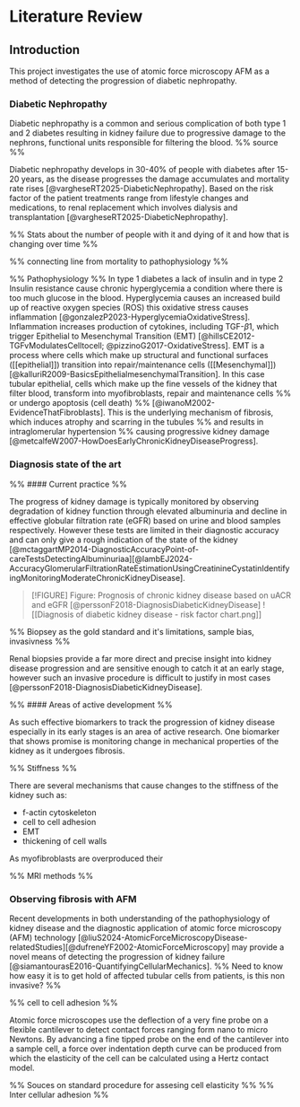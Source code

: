 
# Literature Review

## Introduction

This project investigates the use of atomic force microscopy AFM as a method of detecting the progression of diabetic nephropathy.  

### Diabetic Nephropathy

Diabetic nephropathy is a common and serious complication of both type 1 and 2 diabetes resulting in kidney failure due to progressive damage to the nephrons, functional units responsible for filtering the blood. %% source %%

Diabetic nephropathy develops in 30-40% of people with diabetes after 15-20 years, as the disease progresses the damage accumulates and mortality rate rises [@vargheseRT2025-DiabeticNephropathy]. Based on the risk factor of the patient treatments range from lifestyle changes and medications, to renal replacement which involves dialysis and transplantation [@vargheseRT2025-DiabeticNephropathy]. 

%% Stats about the number of people with it and dying of it and how that is changing over time %%

%% connecting line from mortality to pathophysiology %%

%% Pathophysiology %%
In type 1 diabetes a lack of insulin and in type 2 Insulin resistance cause chronic hyperglycemia a condition where there is too much glucose in the blood. Hyperglycemia causes an increased build up of reactive oxygen species (ROS) this oxidative stress causes inflammation [@gonzalezP2023-HyperglycemiaOxidativeStress].
Inflammation increases production of cytokines, including TGF-$\beta1$, which trigger Epithelial to Mesenchymal Transition (EMT) [@hillsCE2012-TGFvModulatesCelltocell; @pizzinoG2017-OxidativeStress]. EMT is a process where cells which make up structural and functional surfaces ([[epithelial]]) transition into repair/maintenance cells ([[Mesenchymal]]) [@kalluriR2009-BasicsEpithelialmesenchymalTransition]. In this case tubular epithelial, cells which make up the fine vessels of the kidney that filter blood, transform into myofibroblasts, repair and maintenance cells %% or undergo apoptosis (cell death) %% [@iwanoM2002-EvidenceThatFibroblasts]. This is the underlying mechanism of fibrosis, which induces atrophy and scarring in the tubules %% and results in intraglomerular hypertension %% causing progressive kidney damage [@metcalfeW2007-HowDoesEarlyChronicKidneyDiseaseProgress].

### Diagnosis state of the art

%% #### Current practice %%

The progress of kidney damage is typically monitored by observing degradation of kidney function through elevated albuminuria and decline in effective globular filtration rate (eGFR) based on urine and blood samples respectively. However these tests are limited in their diagnostic accuracy and can only give a rough indication of the state of the kidney [@mctaggartMP2014-DiagnosticAccuracyPoint-of-careTestsDetectingAlbuminuriaa][@lambEJ2024-AccuracyGlomerularFiltrationRateEstimationUsingCreatinineCystatinIdentifyingMonitoringModerateChronicKidneyDisease]. 

> [!FIGURE] Figure: Prognosis of chronic kidney disease based on uACR and eGFR [@perssonF2018-DiagnosisDiabeticKidneyDisease]
> ![[Diagnosis of diabetic kidney disease - risk factor chart.png]] 

%% Biopsey as the gold standard and it's limitations, sample bias, invasivness %%

Renal biopsies provide a far more direct and precise insight into kidney disease progression and are sensitive enough to catch it at an early stage, however such an invasive procedure is difficult to justify in most cases [@perssonF2018-DiagnosisDiabeticKidneyDisease].

%% #### Areas of active development %%

As such effective biomarkers to track the progression of kidney disease especially in its early stages is an area of active research.
One biomarker that shows promise is monitoring change in mechanical properties of the kidney as it undergoes fibrosis. 

%% Stiffness %%

There are several mechanisms that cause changes to the stiffness of the kidney such as:
- f-actin cytoskeleton
- cell to cell adhesion
- EMT 
- thickening of cell walls

As myofibroblasts are overproduced their 

%% MRI methods %% 

### Observing fibrosis with AFM 

Recent developments in both understanding of the pathophysiology of kidney disease and the diagnostic application of atomic force microscopy (AFM) technology [@liuS2024-AtomicForceMicroscopyDisease-relatedStudies][@dufreneYF2002-AtomicForceMicroscopy] may provide a novel means of detecting the progression of kidney failure [@siamantourasE2016-QuantifyingCellularMechanics].
%% Need to know how easy it is to get hold of affected tubular cells from patients, is this non invasive? %%

%% cell to cell adhesion %%

Atomic force microscopes use the deflection of a very fine probe on a flexible cantilever to detect contact forces ranging form nano to micro Newtons. By advancing a fine tipped probe on the end of the cantilever into a sample cell, a force over indentation depth curve can be produced from which the elasticity of the cell can be calculated using a Hertz contact model. 



%% Souces on standard procedure for assesing cell elasticity %%
%% Inter cellular adhesion %%

